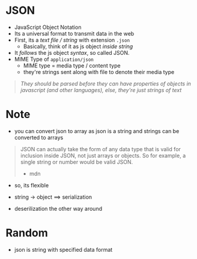 # JSON
- JavaScript Object Notation
- Its a universal format to transmit data in the web
- First, its a *text file / string* with extension `.json`
    - Basically, think of it as js object *inside string*
- It *follows* the js object *syntax*, so called JSON.
- MIME Type of `application/json`
    - MIME type = media type / content type 
    - they're strings sent along with file to denote their media type

> *They should be parsed before they can have properties of objects in javascript (and other languages),
> else, they're just strings of text*

# Note
- you can convert json to array as json is a string and strings can be converted to arrays
> JSON can actually take the form of any data type that is valid for inclusion inside JSON, not just arrays or objects. So for example, a single string or number would be valid JSON. 
> - mdn
- so, its flexible

- string -> object ==> serialization 
- deserilization the other way around

# Random
- json is string with specified data format